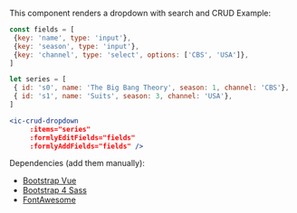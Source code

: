 This component renders a dropdown with search and CRUD
Example:

```jsx
const fields = [
 {key: 'name', type: 'input'},
 {key: 'season', type: 'input'},
 {key: 'channel', type: 'select', options: ['CBS', 'USA']},
]

let series = [
 { id: 's0', name: 'The Big Bang Theory', season: 1, channel: 'CBS'},
 { id: 's1', name: 'Suits', season: 3, channel: 'USA'},
]

<ic-crud-dropdown
     :items="series"
     :formlyEditFields="fields"
     :formlyAddFields="fields" />
```

Dependencies (add them manually):
- [Bootstrap Vue](https://github.com/bootstrap-vue/bootstrap-vue/)
- [Bootstrap 4 Sass](http://getbootstrap.com/)
- [FontAwesome](http://fontawesome.io/)
